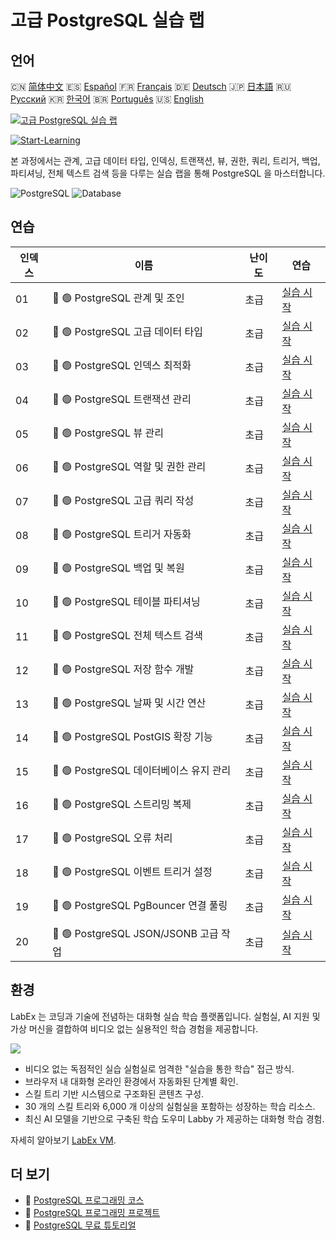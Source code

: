 # 고급 PostgreSQL 실습 랩

## 언어

🇨🇳 [简体中文](README_zh.md) 🇪🇸 [Español](README_es.md) 🇫🇷 [Français](README_fr.md) 🇩🇪 [Deutsch](README_de.md) 🇯🇵 [日本語](README_ja.md) 🇷🇺 [Русский](README_ru.md) 🇰🇷 [한국어](README_ko.md) 🇧🇷 [Português](README_pt.md) 🇺🇸 [English](README.md) 

[![고급 PostgreSQL 실습 랩](https://cover-creator.labex.io/advanced-postgresql-practical-labs.png?lang=ko)](https://labex.io/ko/courses/advanced-postgresql-practical-labs)

[![Start-Learning](https://img.shields.io/badge/Start-Learning-whitesmoke?style=for-the-badge)](https://labex.io/ko/courses/advanced-postgresql-practical-labs)

본 과정에서는 관계, 고급 데이터 타입, 인덱싱, 트랜잭션, 뷰, 권한, 쿼리, 트리거, 백업, 파티셔닝, 전체 텍스트 검색 등을 다루는 실습 랩을 통해 PostgreSQL 을 마스터합니다.

![PostgreSQL](https://img.shields.io/badge/PostgreSQL-whitesmoke?style=for-the-badge&logo=postgresql)
![Database](https://img.shields.io/badge/Database-whitesmoke?style=for-the-badge&logo=database)


## 연습

|   인덱스 | 이름                                    | 난이도   | 연습                                                                                                                                    |
|----------|-----------------------------------------|----------|-----------------------------------------------------------------------------------------------------------------------------------------|
|       01 | 📖 🟢 PostgreSQL 관계 및 조인           | 초급     | <a target='_blank' href='https://labex.io/ko/tutorials/postgresql-postgresql-relationships-and-joins-550959'>실습 시작</a>              |
|       02 | 📖 🟢 PostgreSQL 고급 데이터 타입       | 초급     | <a target='_blank' href='https://labex.io/ko/tutorials/postgresql-data-filtering-and-simple-queries-in-postgresql-550947'>실습 시작</a> |
|       03 | 📖 🟢 PostgreSQL 인덱스 최적화          | 초급     | <a target='_blank' href='https://labex.io/ko/tutorials/postgresql-data-filtering-and-simple-queries-in-postgresql-550955'>실습 시작</a> |
|       04 | 📖 🟢 PostgreSQL 트랜잭션 관리          | 초급     | <a target='_blank' href='https://labex.io/ko/tutorials/postgresql-data-filtering-and-simple-queries-in-postgresql-550964'>실습 시작</a> |
|       05 | 📖 🟢 PostgreSQL 뷰 관리                | 초급     | <a target='_blank' href='https://labex.io/ko/tutorials/postgresql-data-filtering-and-simple-queries-in-postgresql-550966'>실습 시작</a> |
|       06 | 📖 🟢 PostgreSQL 역할 및 권한 관리      | 초급     | <a target='_blank' href='https://labex.io/ko/tutorials/postgresql-postgresql-role-and-permission-management-550960'>실습 시작</a>       |
|       07 | 📖 🟢 PostgreSQL 고급 쿼리 작성         | 초급     | <a target='_blank' href='https://labex.io/ko/tutorials/postgresql-data-filtering-and-simple-queries-in-postgresql-550948'>실습 시작</a> |
|       08 | 📖 🟢 PostgreSQL 트리거 자동화          | 초급     | <a target='_blank' href='https://labex.io/ko/tutorials/postgresql-postgresql-trigger-automation-550965'>실습 시작</a>                   |
|       09 | 📖 🟢 PostgreSQL 백업 및 복원           | 초급     | <a target='_blank' href='https://labex.io/ko/tutorials/postgresql-data-filtering-and-simple-queries-in-postgresql-550949'>실습 시작</a> |
|       10 | 📖 🟢 PostgreSQL 테이블 파티셔닝        | 초급     | <a target='_blank' href='https://labex.io/ko/tutorials/postgresql-data-filtering-and-simple-queries-in-postgresql-550963'>실습 시작</a> |
|       11 | 📖 🟢 PostgreSQL 전체 텍스트 검색       | 초급     | <a target='_blank' href='https://labex.io/ko/tutorials/postgresql-data-filtering-and-simple-queries-in-postgresql-550954'>실습 시작</a> |
|       12 | 📖 🟢 PostgreSQL 저장 함수 개발         | 초급     | <a target='_blank' href='https://labex.io/ko/tutorials/postgresql-data-filtering-and-simple-queries-in-postgresql-550961'>실습 시작</a> |
|       13 | 📖 🟢 PostgreSQL 날짜 및 시간 연산      | 초급     | <a target='_blank' href='https://labex.io/ko/tutorials/postgresql-data-filtering-and-simple-queries-in-postgresql-550951'>실습 시작</a> |
|       14 | 📖 🟢 PostgreSQL PostGIS 확장 기능      | 초급     | <a target='_blank' href='https://labex.io/ko/tutorials/postgresql-data-filtering-and-simple-queries-in-postgresql-550958'>실습 시작</a> |
|       15 | 📖 🟢 PostgreSQL 데이터베이스 유지 관리 | 초급     | <a target='_blank' href='https://labex.io/ko/tutorials/postgresql-postgresql-database-maintenance-550950'>실습 시작</a>                 |
|       16 | 📖 🟢 PostgreSQL 스트리밍 복제          | 초급     | <a target='_blank' href='https://labex.io/ko/tutorials/postgresql-data-filtering-and-simple-queries-in-postgresql-550962'>실습 시작</a> |
|       17 | 📖 🟢 PostgreSQL 오류 처리              | 초급     | <a target='_blank' href='https://labex.io/ko/tutorials/postgresql-data-filtering-and-simple-queries-in-postgresql-550952'>실습 시작</a> |
|       18 | 📖 🟢 PostgreSQL 이벤트 트리거 설정     | 초급     | <a target='_blank' href='https://labex.io/ko/tutorials/postgresql-postgresql-event-trigger-setup-550953'>실습 시작</a>                  |
|       19 | 📖 🟢 PostgreSQL PgBouncer 연결 풀링    | 초급     | <a target='_blank' href='https://labex.io/ko/tutorials/postgresql-data-filtering-and-simple-queries-in-postgresql-550957'>실습 시작</a> |
|       20 | 📖 🟢 PostgreSQL JSON/JSONB 고급 작업   | 초급     | <a target='_blank' href='https://labex.io/ko/tutorials/postgresql-data-filtering-and-simple-queries-in-postgresql-550956'>실습 시작</a> |

## 환경

LabEx 는 코딩과 기술에 전념하는 대화형 실습 학습 플랫폼입니다. 실험실, AI 지원 및 가상 머신을 결합하여 비디오 없는 실용적인 학습 경험을 제공합니다.

![](https://tutorial-screenshot.getvm.io/images/vm-1725247253.png)

- 비디오 없는 독점적인 실습 실험실로 엄격한 "실습을 통한 학습" 접근 방식.
- 브라우저 내 대화형 온라인 환경에서 자동화된 단계별 확인.
- 스킬 트리 기반 시스템으로 구조화된 콘텐츠 구성.
- 30 개의 스킬 트리와 6,000 개 이상의 실험실을 포함하는 성장하는 학습 리소스.
- 최신 AI 모델을 기반으로 구축된 학습 도우미 Labby 가 제공하는 대화형 학습 경험.

자세히 알아보기 [LabEx VM](https://support.labex.io/using-labex/virtual-machine).

## 더 보기

- 🔗 [PostgreSQL 프로그래밍 코스](https://github.com/labex-labs/awesome-programming-courses)
- 🔗 [PostgreSQL 프로그래밍 프로젝트](https://github.com/labex-labs/awesome-programming-projects)
- 🔗 [PostgreSQL 무료 튜토리얼](https://github.com/labex-labs/postgresql-free-tutorials)

